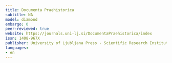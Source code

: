 ```yaml
---
title: Documenta Praehistorica
subtitle: NA
model: diamond
embargo: 0
peer-reviewed: true
website: https://journals.uni-lj.si/DocumentaPraehistorica/index
issn: 1408-967X
publisher: University of Ljubljana Press - Scientific Research Institute of the Faculty Of Arts
languages:
- en
---
```

